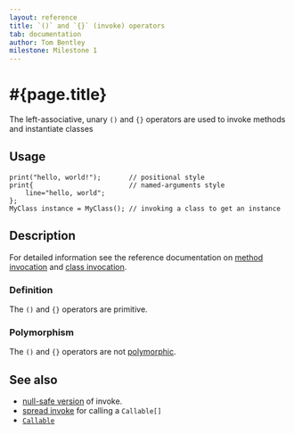 ```yaml
---
layout: reference
title: `()` and `{}` (invoke) operators
tab: documentation
author: Tom Bentley
milestone: Milestone 1
---
```


# #{page.title}

The left-associative, unary `()` and `{}` operators are used to invoke methods
and instantiate classes

## Usage

    print("hello, world!");       // positional style
    print{                        // named-arguments style
        line="hello, world";
    };
    MyClass instance = MyClass(); // invoking a class to get an instance

## Description

For detailed information see the reference documentation on 
[method invocation](/documentation/reference/expression/method-invocation) and 
[class invocation](/documentation/reference/expression/class-invocation).

### Definition

The `()` and `{}` operators are primitive.

### Polymorphism

The `()` and `{}` operators are not [polymorphic](/documentation/reference/operator/operator-polymorphism). 

## See also

* [null-safe version](../nullsafe-invoke) of invoke.
* [spread invoke](../spread-invoke) for calling a `Callable[]`
* [`Callable`](../../ceylon.language/Callable)

